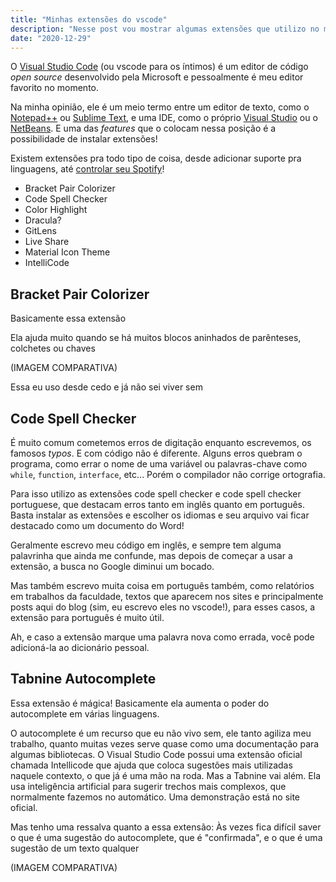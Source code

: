 ```yaml
---
title: "Minhas extensões do vscode"
description: "Nesse post vou mostrar algumas extensões que utilizo no meu vscode"
date: "2020-12-29"
---
```


O [Visual Studio Code](https://code.visualstudio.com/) (ou vscode para os íntimos) é um editor de código *open source* desenvolvido pela Microsoft e pessoalmente é meu editor favorito no momento.

Na minha opinião, ele é um meio termo entre um editor de texto, como o [Notepad++](https://notepad-plus-plus.org/downloads/) ou [Sublime Text](https://www.sublimetext.com/), e uma IDE, como o próprio [Visual Studio](https://visualstudio.microsoft.com/pt-br/) ou o [NetBeans](https://netbeans.org/projects/www/). E uma das *features* que o colocam nessa posição é a possibilidade de instalar extensões!

Existem extensões pra todo tipo de coisa, desde adicionar suporte pra linguagens, até [controlar seu Spotify](https://marketplace.visualstudio.com/items?itemName=shyykoserhiy.vscode-spotify)!

- Bracket Pair Colorizer
- Code Spell Checker
- Color Highlight
- Dracula?
- GitLens
- Live Share
- Material Icon Theme
- IntelliCode

## Bracket Pair Colorizer

Basicamente essa extensão

Ela ajuda muito quando se há muitos blocos aninhados de parênteses, colchetes ou chaves

(IMAGEM COMPARATIVA)

Essa eu uso desde cedo e já não sei viver sem

## Code Spell Checker

É muito comum cometemos erros de digitação enquanto escrevemos, os famosos *typos*. E com código não é diferente. Alguns erros quebram o programa, como errar o nome de uma variável ou palavras-chave como `while`, `function`, `interface`, etc... Porém o compilador não corrige ortografia.

Para isso utilizo as extensões code spell checker e code spell checker portuguese, que destacam erros tanto em inglês quanto em português. Basta instalar as extensões e escolher os idiomas e seu arquivo vai ficar destacado como um documento do Word!

Geralmente escrevo meu código em inglês, e sempre tem alguma palavrinha que ainda me confunde, mas depois de começar a usar a extensão, a busca no Google diminui um bocado.

Mas também escrevo muita coisa em português também, como relatórios em trabalhos da faculdade, textos que aparecem nos sites e principalmente posts aqui do blog (sim, eu escrevo eles no vscode!), para esses casos, a extensão para português é muito útil.

Ah, e caso a extensão marque uma palavra nova como errada, você pode adicioná-la ao dicionário pessoal.

## Tabnine Autocomplete

Essa extensão é mágica! Basicamente ela aumenta o poder do autocomplete em várias linguagens.

O autocomplete é um recurso que eu não vivo sem, ele tanto agiliza meu trabalho, quanto muitas vezes serve quase como uma documentação para algumas bibliotecas. O Visual Studio Code possui uma extensão oficial chamada Intellicode que ajuda que coloca sugestões mais utilizadas naquele contexto, o que já é uma mão na roda. Mas a Tabnine vai além. Ela usa inteligência artificial para sugerir trechos mais complexos, que normalmente fazemos no automático. Uma demonstração está no site oficial.

Mas tenho uma ressalva quanto a essa extensão: Às vezes fica difícil saver o que é uma sugestão do autocomplete, que é "confirmada", e o que é uma sugestão de um texto qualquer

(IMAGEM COMPARATIVA)
